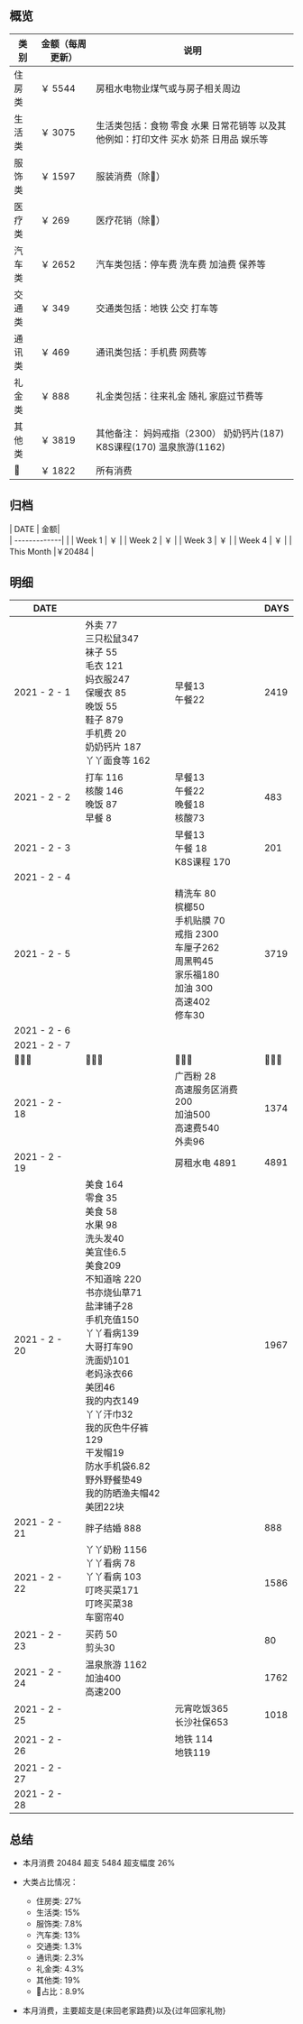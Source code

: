 ## 概览
| 类别           | 金额（每周更新）        |    说明 |
| -------------|-------------| -----|
|住房类|￥ 5544   | 房租水电物业煤气或与房子相关周边
|生活类| ￥ 3075   | 生活类包括：食物 零食 水果 日常花销等 以及其他例如：打印文件 买水 奶茶 日用品 娱乐等        |
|服饰类 | ￥ 1597 | 服装消费（除👶） |
|医疗类 | ￥ 269 | 医疗花销（除👶）
|汽车类 |￥ 2652| 汽车类包括：停车费 洗车费 加油费 保养等
|交通类| ￥ 349  | 交通类包括：地铁 公交 打车等
|通讯类 | ￥ 469 | 通讯类包括：手机费 网费等
|礼金类 | ￥ 888 | 礼金类包括：往来礼金 随礼 家庭过节费等
|其他类 | ￥ 3819 | 其他备注： 妈妈戒指（2300） 奶奶钙片(187) K8S课程(170) 温泉旅游(1162)
|👶 | ￥ 1822 | 所有消费

## 归档
| DATE           | 金额|      
| -------------|       |
| Week 1 | ￥   |
| Week 2 | ￥  |
| Week 3 | ￥  |
| Week 4 | ￥ |
| This Month |￥20484 |

## 明细
| DATE           |         |    |DAYS
| -------------|-------------| -----|---
|  2021 - 2 - 1     |外卖 77 <br> 三只松鼠347 <br> 袜子 55 <br> 毛衣 121<br> 妈衣服247<br>保暖衣 85<br>晚饭 55<br>鞋子 879<br>手机费 20<br>奶奶钙片 187<br> 丫丫面食等 162  | 早餐13<br>午餐22 |2419
|  2021 - 2 - 2     |打车 116<br> 核酸 146<br>晚饭 87<br>早餐 8  | 早餐13<br>午餐22<br>晚餐18<br>核酸73 | 483
|  2021 - 2 - 3     |  | 早餐13<br>午餐 18<br>K8S课程 170|  201
|  2021 - 2 - 4     |  |  |
|  2021 - 2 - 5     |  | 精洗车 80<br>槟榔50 <br>手机贴膜 70<br>戒指 2300<br>车厘子262<br>周黑鸭45<br>家乐福180<br>加油 300<br>高速402<br>修车30 |3719
|  2021 - 2 - 6     |  |  |
|  2021 - 2 - 7     |  |  |
|       👨‍👩‍👧         |     👨‍👩‍👧‍               |    👨‍👩‍👧 |     👨‍👩‍👧   |
|  2021 - 2 - 18    |  |  广西粉 28<br>高速服务区消费200<br>加油500<br>高速费540<br>外卖96| 1374
|  2021 - 2 - 19    |  |房租水电 4891  |4891
|  2021 - 2 - 20     |美食 164<br> 零食 35<br> 美食 58 <br>水果 98<br>洗头发40<br>美宜佳6.5<br>美食209<br>不知道啥 220<br> 书亦烧仙草71<br> 盐津铺子28<br>手机充值150<br>丫丫看病139<br>大哥打车90<br>洗面奶101<br>老妈泳衣66<br>美团46<br>我的内衣149<br>丫丫汗巾32<br> 我的灰色牛仔裤129<br> 干发帽19<br> 防水手机袋6.82<br> 野外野餐垫49<br> 我的防晒渔夫帽42<br> 美团22块  |  |1967
|  2021 - 2 - 21     | 胖子结婚 888|  | 888
|  2021 - 2 - 22     |  丫丫奶粉 1156<br>丫丫看病 78<br>丫丫看病 103<br>叮咚买菜171<br>叮咚买菜38<br>车窗帘40|  |1586
|  2021 - 2 - 23     |  买药 50<br>剪头30|  |80
|  2021 - 2 - 24     |  温泉旅游 1162<br>加油400<br>高速200|  |1762
|  2021 - 2 - 25     |  | 元宵吃饭365<br>长沙社保653 |1018
|  2021 - 2 - 26     |  | 地铁 114 <br>地铁119|
|  2021 - 2 - 27     |  |  |
|  2021 - 2 - 28     |  |  |

## 总结

- 本月消费 20484  超支 5484 超支幅度 26%
- 大类占比情况：
  - 住房类: 27%
  - 生活类: 15%      
  - 服饰类: 7.8%
  - 汽车类: 13%
  - 交通类: 1.3%
  - 通讯类: 2.3%
  - 礼金类: 4.3%
  - 其他类: 19%
  - 👶占比：8.9%

- 本月消费，主要超支是{来回老家路费}以及{过年回家礼物}
